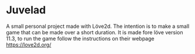 # Juvelad

A small personal project made with Löve2d. The intention is to make a small game that can be made over a short duration.
It is made fore löve version 11.3, to run the game follow the instructions on their webpage https://love2d.org/
